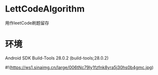 # LettCodeAlgorithm
用作leetCode刷题留存

# 环境
Android SDK Build-Tools 28.0.2 (build-tools;28.0.2)

#!(https://ws1.sinaimg.cn/large/006tNc79ly1fzfnk8yra5j30hs0b4gmc.jpg)
